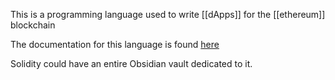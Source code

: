 This is a programming language used to write [[dApps]] for the [[ethereum]] blockchain

The documentation for this language is found [here](https://docs.soliditylang.org)

Solidity could have an entire Obsidian vault dedicated to it.